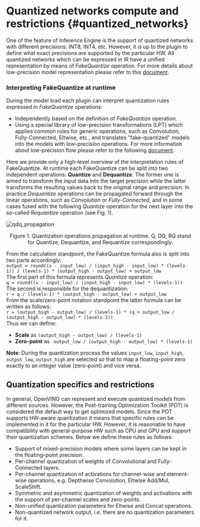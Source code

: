 # Quantized networks compute and restrictions {#quantized_networks}

One of the feature of Inference Engine is the support of quantized networks with different precisions: INT8, INT4, etc.
However, it is up to the plugin to define what exact precisions are supported by the particular HW.
All quantized networks which can be expressed in IR have a unified representation by means of *FakeQuantize* operation. 
For more details about low-precision model representation please refer to this [document](LowPrecisionModelRepresentation.md).

### Interpreting FakeQuantize at runtime
During the model load each plugin can interpret quantization rules expressed in *FakeQuantize* operations:
- Independently based on the definition of *FakeQuantize* operation.
- Using a special library of low-precision transformations (LPT) which applies common rules for generic operations,
such as Convolution, Fully-Connected, Eltwise, etc., and translates "fake-quantized" models into the models with low-precision operations. For more information about low-precision flow please refer to the following [document](../IE_DG/Int8Inference.md). 

Here we provide only a high-level overview of the interpretation rules of FakeQuantize. 
At runtime each FakeQuantize can be split into two independent operations: **Quantize** and **Dequantize**. 
The former one is aimed to transform the input data into the target precision while the latter transforms the resulting values back to the original range and precision. 
In practice *Dequantize* operations can be propagated forward through the linear operations, such as *Convolution* or *Fully-Connected*, 
and in some cases fused with the following *Quantize* operation for the next layer into the so-called *Requantize* operation (see Fig. 1).

![qdq_propagation]
<div align="center">Figure 1. Quantization operations propagation at runtime. Q, DQ, RQ stand for Quantize, Dequantize, and Requantize correspondingly.</div>

From the calculation standpoint, the FakeQuantize formula also is split into two parts accordingly:  
`output = round((x - input_low) / (input_high - input_low) * (levels-1)) / (levels-1) * (output_high - output_low) + output_low`  
The first part of this formula represents *Quantize* operation:  
`q = round((x - input_low) / (input_high - input_low) * (levels-1))`  
The second is responsible for the dequantization:  
`r = q / (levels-1) * (output_high - output_low) + output_low`  
From the scale/zero-point notation standpoint the latter formula can be written as follows:  
`r = (output_high - output_low) / (levels-1) * (q + output_low / (output_high - output_low) * (levels-1))`  
Thus we can define:
- **Scale** as `(output_high - output_low) / (levels-1)`
- **Zero-point** as `-output_low / (output_high - output_low) * (levels-1)`

**Note**: During the quantization process the values `input_low`, `input_high`, `output_low`, `output_high` are selected so that to map a floating-point zero exactly to an integer value (zero-point) and vice versa.

## Quantization specifics and restrictions
In general, OpenVINO can represent and execute quantized models from different sources. However, the Post-training Optimization Toolkit (POT)
is considered the default way to get optimized models. Since the POT supports HW-aware quantization it means that specific rules can be implemented in it for 
the particular HW. However, it is reasonable to have compatibility with general-purpose HW such as CPU and GPU and support their quantization schemes.
Below we define these rules as follows:
- Support of mixed-precision models where some layers can be kept in the floating-point precision.
- Per-channel quantization of weights of Convolutional and Fully-Connected layers.
- Per-channel quantization of activations for channel-wise and element-wise operations, e.g. Depthwise Convolution, Eltwise Add/Mul, ScaleShift.
- Symmetric and asymmetric quantization of weights and activations with the support of per-channel scales and zero-points.
- Non-unified quantization parameters for Eltwise and Concat operations.  
- Non-quantized network output, i.e. there are no quantization parameters for it.

[qdq_propagation]: ../images/qdq_propagation.png
